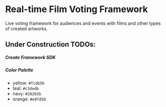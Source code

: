 # Real-time Film Voting Framework

Live voting framework for audiences and events with films and other
types of created artworks.

## Under Construction TODOs:

##### Create Framework SDK

##### Color Palette

 - yellow: `#fcdb56`
 - teal:   `#c3dedb`
 - navy:   `#202b5b`
 - orange: `#e97d50`
